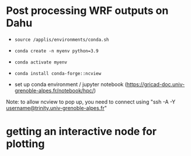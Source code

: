 # Post processing WRF outputs on Dahu

- `source /applis/environments/conda.sh`
- `conda create -n myenv python=3.9`
- `conda activate myenv`
- `conda install conda-forge::ncview`

- set up conda environment / jupyter notebook (https://gricad-doc.univ-grenoble-alpes.fr/notebook/hpc/)

Note: to allow ncview to pop up, you need to connect using "ssh -A -Y username@trinity.univ-grenoble-alpes.fr"

# getting an interactive node for plotting
``` oarsub -I --project pr-regionalchem -l /core=1,walltime=2:00:00
